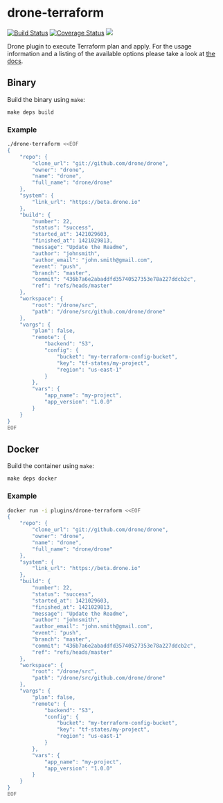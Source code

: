 # drone-terraform

[![Build Status](http://beta.drone.io/api/badges/drone-plugins/drone-terraform/status.svg)](http://beta.drone.io/drone-plugins/drone-terraform)
[![Coverage Status](https://aircover.co/badges/drone-plugins/drone-terraform/coverage.svg)](https://aircover.co/drone-plugins/drone-terraform)
[![](https://badge.imagelayers.io/plugins/drone-terraform:latest.svg)](https://imagelayers.io/?images=plugins/drone-terraform:latest 'Get your own badge on imagelayers.io')

Drone plugin to execute Terraform plan and apply. For the usage information and a listing of the available options please take a look at [the docs](DOCS.md).

## Binary

Build the binary using `make`:

```
make deps build
```

### Example

```sh
./drone-terraform <<EOF
{
    "repo": {
        "clone_url": "git://github.com/drone/drone",
        "owner": "drone",
        "name": "drone",
        "full_name": "drone/drone"
    },
    "system": {
        "link_url": "https://beta.drone.io"
    },
    "build": {
        "number": 22,
        "status": "success",
        "started_at": 1421029603,
        "finished_at": 1421029813,
        "message": "Update the Readme",
        "author": "johnsmith",
        "author_email": "john.smith@gmail.com",
        "event": "push",
        "branch": "master",
        "commit": "436b7a6e2abaddfd35740527353e78a227ddcb2c",
        "ref": "refs/heads/master"
    },
    "workspace": {
        "root": "/drone/src",
        "path": "/drone/src/github.com/drone/drone"
    },
    "vargs": {
        "plan": false,
        "remote": {
            "backend": "S3",
            "config": {
                "bucket": "my-terraform-config-bucket",
                "key": "tf-states/my-project",
                "region": "us-east-1"
            }
        },
        "vars": {
            "app_name": "my-project",
            "app_version": "1.0.0"
        }
    }
}
EOF
```

## Docker

Build the container using `make`:

```
make deps docker
```

### Example

```sh
docker run -i plugins/drone-terraform <<EOF
{
    "repo": {
        "clone_url": "git://github.com/drone/drone",
        "owner": "drone",
        "name": "drone",
        "full_name": "drone/drone"
    },
    "system": {
        "link_url": "https://beta.drone.io"
    },
    "build": {
        "number": 22,
        "status": "success",
        "started_at": 1421029603,
        "finished_at": 1421029813,
        "message": "Update the Readme",
        "author": "johnsmith",
        "author_email": "john.smith@gmail.com",
        "event": "push",
        "branch": "master",
        "commit": "436b7a6e2abaddfd35740527353e78a227ddcb2c",
        "ref": "refs/heads/master"
    },
    "workspace": {
        "root": "/drone/src",
        "path": "/drone/src/github.com/drone/drone"
    },
    "vargs": {
        "plan": false,
        "remote": {
            "backend": "S3",
            "config": {
                "bucket": "my-terraform-config-bucket",
                "key": "tf-states/my-project",
                "region": "us-east-1"
            }
        },
        "vars": {
            "app_name": "my-project",
            "app_version": "1.0.0"
        }
    }
}
EOF
```

